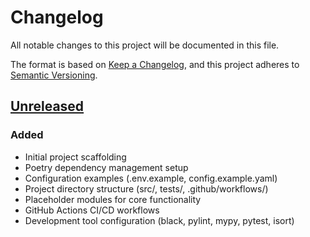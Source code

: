 # Changelog

All notable changes to this project will be documented in this file.

The format is based on [Keep a Changelog](https://keepachangelog.com/en/1.1.0/),
and this project adheres to [Semantic Versioning](https://semver.org/spec/v2.0.0.html).

## [Unreleased]

### Added
- Initial project scaffolding
- Poetry dependency management setup
- Configuration examples (.env.example, config.example.yaml)
- Project directory structure (src/, tests/, .github/workflows/)
- Placeholder modules for core functionality
- GitHub Actions CI/CD workflows
- Development tool configuration (black, pylint, mypy, pytest, isort)

[Unreleased]: https://github.com/cropalato/gots/compare/v0.1.0...HEAD
